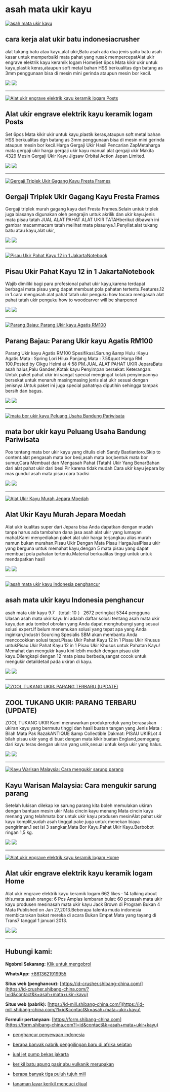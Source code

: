 # asah mata ukir kayu

<a href="https://swt.shibang-china.com/?l=id&img&k=asah+mata+ukir+kayu" target="_blank">![asah mata ukir kayu](http://static.shibang-china.com/all-800x300/527.jpg)</a>

## cara kerja alat ukir batu indonesiacrusher
alat tukang batu atau kayu,alat ukir,Batu asah ada dua jenis yaitu batu asah kasar untuk memperbaiki mata pahat yang rusak mempercepatAlat ukir engrave elektrik kayu keramik logam HomeSet 6pcs Mata kikir ukir untuk kayu,plastik keras,ataupun soft metal bahan HSS berkualitas dgn batang as 3mm penggunaan bisa di mesin mini gerinda ataupun mesin bor kecil.


<a href="https://whatsapp.shibangsoft.com/WhatsApp.php" target="_blank" title="WhatsApp">![](http://static.shibang-china.com/icon/whatsapp.png)</a> <a href="https://swt.shibang-china.com/?l=id&icon&k=asah+mata+ukir+kayu" target="_blank">![](http://static.shibang-china.com/icon/chat-id.png)</a>

---

<a href="https://swt.shibang-china.com/?l=id&img&k=asah+mata+ukir+kayu" target="_blank">![Alat ukir engrave elektrik kayu keramik logam Posts](http://static.shibang-china.com/all-800x300/1079.jpg)</a>

## Alat ukir engrave elektrik kayu keramik logam Posts
Set 6pcs Mata kikir ukir untuk kayu,plastik keras,ataupun soft metal bahan HSS berkualitas dgn batang as 3mm penggunaan bisa di mesin mini gerinda ataupun mesin bor kecil.Harga Gergaji Ukir Hasil Pencarian ZapMetaharga mata gergaji ukir harga gergaji ukir kayu manual alat gergaji ukir Makita 4329 Mesin Gergaji Ukir Kayu Jigsaw Orbital Action Japan Limited.


<a href="https://whatsapp.shibangsoft.com/WhatsApp.php" target="_blank" title="WhatsApp">![](http://static.shibang-china.com/icon/whatsapp.png)</a> <a href="https://swt.shibang-china.com/?l=id&icon&k=asah+mata+ukir+kayu" target="_blank">![](http://static.shibang-china.com/icon/chat-id.png)</a>

---

<a href="https://swt.shibang-china.com/?l=id&img&k=asah+mata+ukir+kayu" target="_blank">![Gergaji Triplek Ukir Gagang Kayu Fresta Frames](http://static.shibang-china.com/all-800x300/555.jpg)</a>

## Gergaji Triplek Ukir Gagang Kayu Fresta Frames
Gergaji triplek murah gagang kayu dari Fresta Frames.Selain untuk triplek juga biasanya digunakan oleh pengrajin untuk akrilik dan ukir kayu.jenis mata pisau tatah JUAL ALAT PAHAT ALAT UKIR TATAHberikut dibawah ini gambar macammacam tatah melihat mata pisaunya.1.Penyilat.alat tukang batu atau kayu,alat ukir,


<a href="https://whatsapp.shibangsoft.com/WhatsApp.php" target="_blank" title="WhatsApp">![](http://static.shibang-china.com/icon/whatsapp.png)</a> <a href="https://swt.shibang-china.com/?l=id&icon&k=asah+mata+ukir+kayu" target="_blank">![](http://static.shibang-china.com/icon/chat-id.png)</a>

---

<a href="https://swt.shibang-china.com/?l=id&img&k=asah+mata+ukir+kayu" target="_blank">![Pisau Ukir Pahat Kayu 12 in 1 JakartaNotebook](http://static.shibang-china.com/all-800x300/1248.jpg)</a>

## Pisau Ukir Pahat Kayu 12 in 1 JakartaNotebook
Wajib dimiliki bagi para profesional pahat ukir kayu,karena terdapat berbagai mata pisau yang dapat membuat pola pahatan tertentu.Features.12 in 1.cara mengasah alat pahat tatah ukir penguku how tocara mengasah alat pahat tatah ukir penguku how to woodcarver will be sharpened


<a href="https://whatsapp.shibangsoft.com/WhatsApp.php" target="_blank" title="WhatsApp">![](http://static.shibang-china.com/icon/whatsapp.png)</a> <a href="https://swt.shibang-china.com/?l=id&icon&k=asah+mata+ukir+kayu" target="_blank">![](http://static.shibang-china.com/icon/chat-id.png)</a>

---

<a href="https://swt.shibang-china.com/?l=id&img&k=asah+mata+ukir+kayu" target="_blank">![Parang Bajau: Parang Ukir kayu Agatis RM100](http://static.shibang-china.com/all-800x300/843.jpg)</a>

## Parang Bajau: Parang Ukir kayu Agatis RM100
Parang Ukir kayu Agatis RM100 Spesifikasi.Sarung &amp Hulu :Kayu Agatis.Mata : Spring Lori Hilux.Panjang Mata : 7.5&quot Harga RM 100.Posted by Cikgu Helmi at 4:58 PM.JUAL ALAT PAHAT UKIR JeparaBatu asah halus,Palu Ganden,Kotak kayu Penyimpan bersekat: Keterangan: Untuk paket pahat ukir ini sangat special mengingat kotak penyimpannya bersekat untuk menaruh masingmasing jenis alat ukir sesuai dengan jenisnya.Untuk paket ini juga special pahatnya diputihin sehingga tampak bersih dan bagus.


<a href="https://whatsapp.shibangsoft.com/WhatsApp.php" target="_blank" title="WhatsApp">![](http://static.shibang-china.com/icon/whatsapp.png)</a> <a href="https://swt.shibang-china.com/?l=id&icon&k=asah+mata+ukir+kayu" target="_blank">![](http://static.shibang-china.com/icon/chat-id.png)</a>

---

<a href="https://swt.shibang-china.com/?l=id&img&k=asah+mata+ukir+kayu" target="_blank">![mata bor ukir kayu Peluang Usaha Bandung Pariwisata](http://static.shibang-china.com/all-800x300/454.jpg)</a>

## mata bor ukir kayu Peluang Usaha Bandung Pariwisata
Pos tentang mata bor ukir kayu yang ditulis oleh Sandy Bastiantoro.Skip to content.alat pengasah mata bor besi,asah mata bor,bentuk mata bor sumur,Cara Membuat dan Mengasah Pahat (Tatah) Ukir Yang BenarBahan dari alat pahat ukir dari besi Pir karena tidak mudah Cara ukir kayu jepara by mas gundul asah mata pisau cara tradisi


<a href="https://whatsapp.shibangsoft.com/WhatsApp.php" target="_blank" title="WhatsApp">![](http://static.shibang-china.com/icon/whatsapp.png)</a> <a href="https://swt.shibang-china.com/?l=id&icon&k=asah+mata+ukir+kayu" target="_blank">![](http://static.shibang-china.com/icon/chat-id.png)</a>

---

<a href="https://swt.shibang-china.com/?l=id&img&k=asah+mata+ukir+kayu" target="_blank">![Alat Ukir Kayu Murah Jepara Moedah](http://static.shibang-china.com/all-800x300/102.jpg)</a>

## Alat Ukir Kayu Murah Jepara Moedah
Alat ukir kualitas super dari Jepara bisa Anda dapatkan dengan mudah tanpa harus ada tambahan dana jasa asah alat ukir yang lumayan mahal.Kami menyediakan paket alat ukir harga terjangkau alias murah namun bukan murahan.Pisau Ukir Dengan Mata Pisau HargaJualPisau ukir yang berguna untuk memahat kayu,dengan 5 mata pisau yang dapat membuat pola pahatan tertentu.Material berkualitas tinggi untuk untuk mendapatkan hasil


<a href="https://whatsapp.shibangsoft.com/WhatsApp.php" target="_blank" title="WhatsApp">![](http://static.shibang-china.com/icon/whatsapp.png)</a> <a href="https://swt.shibang-china.com/?l=id&icon&k=asah+mata+ukir+kayu" target="_blank">![](http://static.shibang-china.com/icon/chat-id.png)</a>

---

<a href="https://swt.shibang-china.com/?l=id&img&k=asah+mata+ukir+kayu" target="_blank">![asah mata ukir kayu Indonesia penghancur](http://static.shibang-china.com/all-800x300/892.jpg)</a>

## asah mata ukir kayu Indonesia penghancur
asah mata ukir kayu 9.7 （total: 10 ） 2672 peringkat 5344 pengguna Ulasan asah mata ukir kayu Ini adalah daftar solusi tentang asah mata ukir kayu,dan ada tombol obrolan yang Anda dapat menghubungi yang sesuai solusi expert.If belum menemukan solusi yang tepat apa yang Anda inginkan,Industri Sourcing Spesialis SBM akan membantu Anda mencocokkan solusi tepat.Pisau Ukir Pahat Kayu 12 in 1 Pisau Ukir Khusus untukPisau Ukir Pahat Kayu 12 in 1 Pisau Ukir Khusus untuk Pahatan Kayu! Memahat dan mengukir kayu kini lebih mudah dengan pisau ukir kayu.Dilengkapi dengan 12 mata pisau berbeda,sangat cocok untuk mengukir detaildetail pada ukiran di kayu.


<a href="https://whatsapp.shibangsoft.com/WhatsApp.php" target="_blank" title="WhatsApp">![](http://static.shibang-china.com/icon/whatsapp.png)</a> <a href="https://swt.shibang-china.com/?l=id&icon&k=asah+mata+ukir+kayu" target="_blank">![](http://static.shibang-china.com/icon/chat-id.png)</a>

---

<a href="https://swt.shibang-china.com/?l=id&img&k=asah+mata+ukir+kayu" target="_blank">![ZOOL TUKANG UKIR: PARANG TERBARU (UPDATE)](http://static.shibang-china.com/all-800x300/329.jpg)</a>

## ZOOL TUKANG UKIR: PARANG TERBARU (UPDATE)
ZOOL TUKANG UKIR Kami menawarkan produkproduk yang berasaskan ukiran kayu yang bermutu tinggi dan hasil buatan tangan yang Jenis Mata : Bilah Mata Pak RazakANTIQUE &amp Collectible Dakmat: PISAU UKIRLot 4 bilah pisau ukir yang di buat dengan mata kikir buatan England,pemegang dari kayu teras dengan ukiran yang unik,sesuai untuk kerja ukir yang halus.


<a href="https://whatsapp.shibangsoft.com/WhatsApp.php" target="_blank" title="WhatsApp">![](http://static.shibang-china.com/icon/whatsapp.png)</a> <a href="https://swt.shibang-china.com/?l=id&icon&k=asah+mata+ukir+kayu" target="_blank">![](http://static.shibang-china.com/icon/chat-id.png)</a>

---

<a href="https://swt.shibang-china.com/?l=id&img&k=asah+mata+ukir+kayu" target="_blank">![Kayu Warisan Malaysia: Cara mengukir sarung parang](http://static.shibang-china.com/all-800x300/736.jpg)</a>

## Kayu Warisan Malaysia: Cara mengukir sarung parang
Setelah lukisan dilekap ke sarung parang kita boleh memulakan ukiran dengan bantuan mesin ukir Mata cincin kayu menang Mata cincin kayu menang yang telahmata bor untuk ukir kayu produsen mesinAlat pahat ukir kayu komplit,sudah asah tinggal pake.juga untuk menekan biaya pengiriman.1 set isi 3 sangkar,Mata Bor Kayu.Pahat Ukir Kayu.Berbobot ringan 1,5 kg.


<a href="https://whatsapp.shibangsoft.com/WhatsApp.php" target="_blank" title="WhatsApp">![](http://static.shibang-china.com/icon/whatsapp.png)</a> <a href="https://swt.shibang-china.com/?l=id&icon&k=asah+mata+ukir+kayu" target="_blank">![](http://static.shibang-china.com/icon/chat-id.png)</a>

---

<a href="https://swt.shibang-china.com/?l=id&img&k=asah+mata+ukir+kayu" target="_blank">![Alat ukir engrave elektrik kayu keramik logam Home](http://static.shibang-china.com/all-800x300/1522.jpg)</a>

## Alat ukir engrave elektrik kayu keramik logam Home
Alat ukir engrave elektrik kayu keramik logam.662 likes · 14 talking about this.mata asah orange: 6 Pcs Amplas lembaran bulat: 60 pcsasah mata ukir kayu produsen mesinasah mata ukir kayu Jack Brown di Program Bukan 4 Mata Published on Jan 27,2013.Beberapa talenta muda indonesia membicarakan bakat mereka di acara Bukan Empat Mata yang tayang di Trans7 tanggal 1 januari 2013.


<a href="https://whatsapp.shibangsoft.com/WhatsApp.php" target="_blank" title="WhatsApp">![](http://static.shibang-china.com/icon/whatsapp.png)</a> <a href="https://swt.shibang-china.com/?l=id&icon&k=asah+mata+ukir+kayu" target="_blank">![](http://static.shibang-china.com/icon/chat-id.png)</a>

---
## Hubungi kami:

**Ngobrol Sekarang:** [Klik untuk mengobrol](https://swt.shibang-china.com?l=id&contact&k=asah+mata+ukir+kayu)

**WhatsApp:**  [+8613621919955](https://whatsapp.shibangsoft.com/WhatsApp.php)

**Situs web (penghancur):** [https://id-crusher.shibang-china.com/](https://id-crusher.shibang-china.com/?l=id&contact&k=asah+mata+ukir+kayu)

**Situs web (pabrik):** [https://id-mill.shibang-china.com/](https://id-mill.shibang-china.com/?l=id&contact&k=asah+mata+ukir+kayu)

**Formulir pertanyaan:** [https://form.shibang-china.com](https://form.shibang-china.com?l=id&contact&k=asah+mata+ukir+kayu)

* [penghancur penyewaan indonesia](../35/penghancur%20penyewaan%20indonesia.md)

* [berapa banyak pabrik penggilingan baru di afrika selatan](../40/berapa%20banyak%20pabrik%20penggilingan%20baru%20di%20afrika%20selatan.md)

* [jual jet pump bekas jakarta](../34/jual%20jet%20pump%20bekas%20jakarta.md)

* [kerikil batu apung pasir abu vulkanik merupakan](../31/kerikil%20batu%20apung%20pasir%20abu%20vulkanik%20merupakan.md)

* [berapa banyak tiga puluh tujuh mill](../40/berapa%20banyak%20tiga%20puluh%20tujuh%20mill.md)

* [tanaman layar kerikil mencuci dijual](../39/tanaman%20layar%20kerikil%20mencuci%20dijual.md)